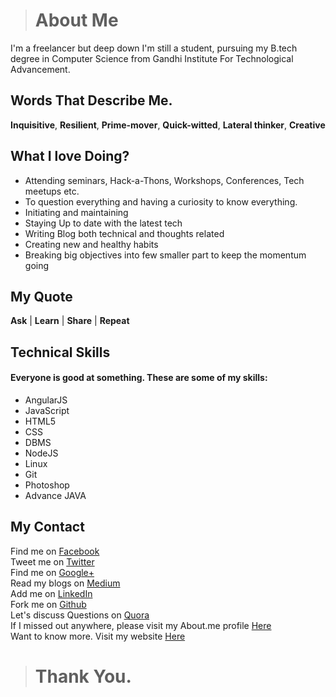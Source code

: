 > # About Me
I'm a freelancer but deep down I'm still a student, pursuing my B.tech degree in Computer Science from Gandhi Institute For Technological Advancement.
## Words That Describe Me.
 **Inquisitive**, **Resilient**, **Prime-mover**, **Quick-witted**, **Lateral thinker**, **Creative**
## What I love Doing?
* Attending seminars, Hack-a-Thons, Workshops, Conferences, Tech meetups etc.
* To question everything and having a curiosity to know everything.
* Initiating and maintaining
* Staying Up to date with the latest tech
* Writing Blog both technical and thoughts related
* Creating new and healthy habits
* Breaking big objectives into few smaller  part to keep the momentum going

## My Quote
**Ask** | **Learn** | **Share** | **Repeat**
## Technical Skills
#### Everyone is good at something. These are some of my skills:
* AngularJS
* JavaScript
* HTML5
* CSS
* DBMS
* NodeJS
* Linux
* Git
* Photoshop
* Advance JAVA
## My Contact
Find me on [Facebook](https://www.facebook.com/SouravInsights)<br>
Tweet me on [Twitter](https://twitter.com/SouravInsights)<br>
Find me on [Google+](https://aboutme.google.com/?referer=gplus)<br>
Read my blogs on [Medium](https://medium.com/@sourav_kumar_nanda/)<br>
Add me on [LinkedIn](https://www.linkedin.com/in/souravinsights/)<br>
Fork me on [Github](https://github.com/SouravInsights)<br>
Let's discuss Questions on [Quora](https://www.quora.com/profile/Sourav-Nanda-18)<br>
If I missed out anywhere, please visit my About.me profile [Here](https://about.me/sourav_nanda)<br>
Want to know more. Visit my website [Here](https://souravinsights.netlify.com/)<br>
> # Thank You.





